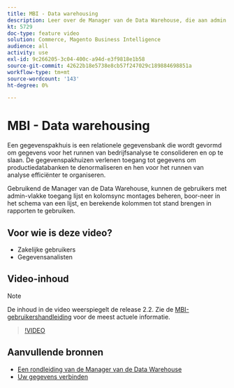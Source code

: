 ```yaml
---
title: MBI - Data warehousing
description: Leer over de Manager van de Data Warehouse, die aan admin gebruikers in MBI beschikbaar is.
kt: 5729
doc-type: feature video
solution: Commerce, Magento Business Intelligence
audience: all
activity: use
exl-id: 9c266205-3c04-400c-a94d-e3f9818e1b58
source-git-commit: 42622b18e5738e8cb57f247029c189884698851a
workflow-type: tm+mt
source-wordcount: '143'
ht-degree: 0%

---
```


# MBI - Data warehousing

Een gegevenspakhuis is een relationele gegevensbank die wordt gevormd om gegevens voor het runnen van bedrijfsanalyse te consolideren en op te slaan. De gegevenspakhuizen verlenen toegang tot gegevens om productiedatabanken te denormaliseren en hen voor het runnen van analyse efficiënter te organiseren.

Gebruikend de Manager van de Data Warehouse, kunnen de gebruikers met admin-vlakke toegang lijst en kolomsync montages beheren, boor-neer in het schema van een lijst, en berekende kolommen tot stand brengen in rapporten te gebruiken.

## Voor wie is deze video?

- Zakelijke gebruikers
- Gegevensanalisten

## Video-inhoud

>[!NOTE]
>
>De inhoud in de video weerspiegelt de release 2.2. Zie de [MBI-gebruikershandleiding](https://docs.magento.com/mbi/) voor de meest actuele informatie.

>[!VIDEO](https://video.tv.adobe.com/v/35984?quality=12&learn=on)

## Aanvullende bronnen

- [Een rondleiding van de Manager van de Data Warehouse](https://docs.magento.com/mbi/data-analyst/data-warehouse-mgr/tour-dwm.html)
- [Uw gegevens verbinden](https://docs.magento.com/mbi/data-analyst/importing-data/connecting-data/connecting-data.html)

